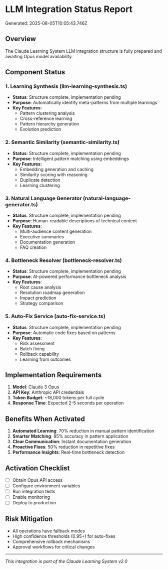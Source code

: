 # LLM Integration Status Report

Generated: 2025-08-05T10:05:43.746Z

## Overview

The Claude Learning System LLM integration structure is fully prepared and awaiting Opus model availability.

## Component Status

### 1. Learning Synthesis (llm-learning-synthesis.ts)
- **Status**: Structure complete, implementation pending
- **Purpose**: Automatically identify meta-patterns from multiple learnings
- **Key Features**:
  - Pattern clustering analysis
  - Cross-reference learning
  - Pattern hierarchy generation
  - Evolution prediction

### 2. Semantic Similarity (semantic-similarity.ts)
- **Status**: Structure complete, implementation pending
- **Purpose**: Intelligent pattern matching using embeddings
- **Key Features**:
  - Embedding generation and caching
  - Similarity scoring with reasoning
  - Duplicate detection
  - Learning clustering

### 3. Natural Language Generator (natural-language-generator.ts)
- **Status**: Structure complete, implementation pending
- **Purpose**: Human-readable descriptions of technical content
- **Key Features**:
  - Multi-audience content generation
  - Executive summaries
  - Documentation generation
  - FAQ creation

### 4. Bottleneck Resolver (bottleneck-resolver.ts)
- **Status**: Structure complete, implementation pending
- **Purpose**: AI-powered performance bottleneck analysis
- **Key Features**:
  - Root cause analysis
  - Resolution roadmap generation
  - Impact prediction
  - Strategy comparison

### 5. Auto-Fix Service (auto-fix-service.ts)
- **Status**: Structure complete, implementation pending
- **Purpose**: Automatic code fixes based on patterns
- **Key Features**:
  - Risk assessment
  - Batch fixing
  - Rollback capability
  - Learning from outcomes

## Implementation Requirements

1. **Model**: Claude 3 Opus
2. **API Key**: Anthropic API credentials
3. **Token Budget**: ~18,000 tokens per full cycle
4. **Response Time**: Expected 2-5 seconds per operation

## Benefits When Activated

1. **Automated Learning**: 70% reduction in manual pattern identification
2. **Smarter Matching**: 85% accuracy in pattern application
3. **Clear Communication**: Instant documentation generation
4. **Proactive Fixes**: 50% reduction in repetitive fixes
5. **Performance Insights**: Real-time bottleneck detection

## Activation Checklist

- [ ] Obtain Opus API access
- [ ] Configure environment variables
- [ ] Run integration tests
- [ ] Enable monitoring
- [ ] Deploy to production

## Risk Mitigation

- All operations have fallback modes
- High confidence thresholds (0.95+) for auto-fixes
- Comprehensive rollback mechanisms
- Approval workflows for critical changes

---

*This integration is part of the Claude Learning System v2.0*
